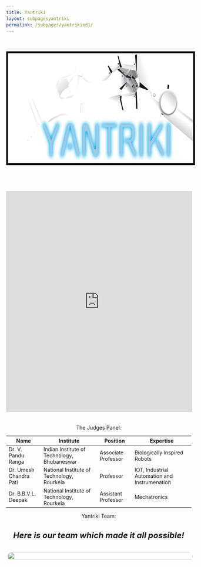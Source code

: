 ```yaml
---
title: Yantriki
layout: subpagesyantriki
permalink: /subpages/yantrikied1/
---
```

<br>
<br>
<img class="okay" src="/images/Yantriki2-1024x428.png.webp" height="300" width="2000" style="border: 5px solid black; background-color: #F5F5F5;
" />
<br>
<br>
<center>
<br>
<br>
<br>
<iframe allowfullscreen="allowfullscreen" scrolling="no" class="fp-iframe" src="https://heyzine.com/flip-book/cf0bac2e33.html" style="border: 1px solid lightgray; width: 100%; height: 600px;"></iframe>
<br>
<br>
  
<p class="headings">The Judges Panel:</p>

|Name|Institute|Position|Expertise|
|----|---------|--------|---------|
|Dr. V. Pandu Ranga|Indian Institute of Technology, Bhubaneswar|Associate Professor|Biologically Inspired Robots|
|Dr. Umesh Chandra Pati|National Institute of Technology, Rourkela|Professor|IOT, Industrial Automation and Instrumenation|
|Dr. B.B.V.L. Deepak|National Institute of Technology, Rourkela|Assistant Professor|Mechatronics|

  
<p class="headings">Yantriki Team:</p>
<center>
  <p><h4 style="font-style: italic; font-size: 22px;">Here is our team which made it all possible!</h4></p>
  <img src="/images/yantriki_team.JPG" height="25%" width="100%" style="border: solid 4px white; border-radius: 40px 40px 40px 40px;">
</center>
